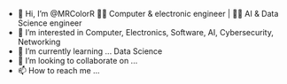 - 👋 Hi, I’m @MRColorR :man_student: Computer & electronic engineer | :man_student: AI & Data Science engineer
- 👀 I’m interested in Computer, Electronics, Software, AI, Cybersecurity, Networking
- 🌱 I’m currently learning ...  Data Science
- 💞️ I’m looking to collaborate on ...
- 📫 How to reach me ... 

<!---
MRColorR/MRColorR is a ✨ special ✨ repository because its `README.md` (this file) appears on your GitHub profile.
You can click the Preview link to take a look at your changes.
--->
